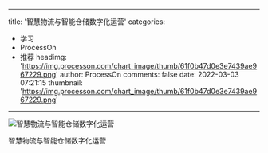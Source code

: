 
---
title: '智慧物流与智能仓储数字化运营'
categories: 
 - 学习
 - ProcessOn
 - 推荐
headimg: 'https://img.processon.com/chart_image/thumb/61f0b47d0e3e7439ae967229.png'
author: ProcessOn
comments: false
date: 2022-03-03 07:21:15
thumbnail: 'https://img.processon.com/chart_image/thumb/61f0b47d0e3e7439ae967229.png'
---

<div>   
<img class="thumb" alt="智慧物流与智能仓储数字化运营" src="https://img.processon.com/chart_image/thumb/61f0b47d0e3e7439ae967229.png" referrerpolicy="no-referrer">
<p>智慧物流与智能仓储数字化运营</p>  
</div>
            
